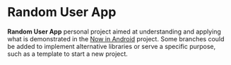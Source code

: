 Random User App
==================

**Random User App** personal project aimed at understanding and applying what is demonstrated in the [Now in Android](https://) project. 
Some branches could be added to implement alternative libraries or serve a specific purpose, such as a template to start a new project.
